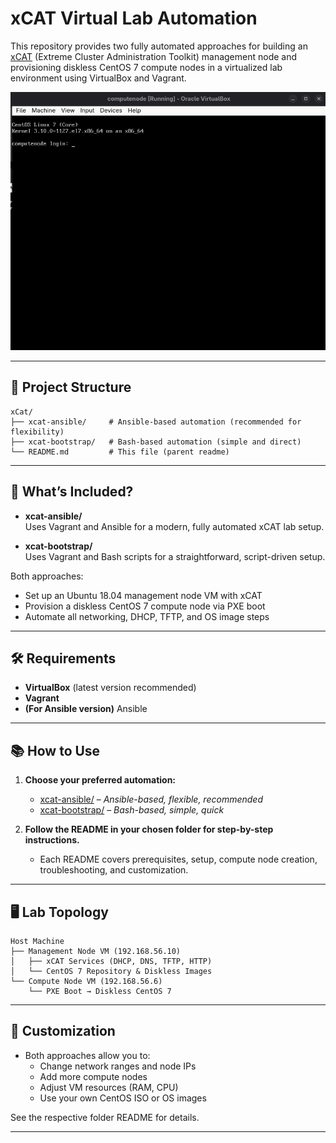 # xCAT Virtual Lab Automation

This repository provides two fully automated approaches for building an [xCAT](https://xcat.org/) (Extreme Cluster Administration Toolkit) management node and provisioning diskless CentOS 7 compute nodes in a virtualized lab environment using VirtualBox and Vagrant.

![xCAT Compute Node in VirtualBox](COMPUTENODEVBox.png)


---


## 📁 Project Structure

```
xCat/
├── xcat-ansible/     # Ansible-based automation (recommended for flexibility)
├── xcat-bootstrap/   # Bash-based automation (simple and direct)
└── README.md         # This file (parent readme)
```

---

## 🚀 What’s Included?

- **xcat-ansible/**  
  Uses Vagrant and Ansible for a modern, fully automated xCAT lab setup.  

- **xcat-bootstrap/**  
  Uses Vagrant and Bash scripts for a straightforward, script-driven setup.  


Both approaches:
- Set up an Ubuntu 18.04 management node VM with xCAT
- Provision a diskless CentOS 7 compute node via PXE boot
- Automate all networking, DHCP, TFTP, and OS image steps

---

## 🛠️ Requirements

- **VirtualBox** (latest version recommended)
- **Vagrant**
- **(For Ansible version)** Ansible

---

## 📚 How to Use

1. **Choose your preferred automation:**
   - [xcat-ansible/](./xcat-ansible/readme.md) – *Ansible-based, flexible, recommended*
   - [xcat-bootstrap/](./xcat-bootstrap/readme.md) – *Bash-based, simple, quick*

2. **Follow the README in your chosen folder for step-by-step instructions.**
   - Each README covers prerequisites, setup, compute node creation, troubleshooting, and customization.

---

## 🖥️ Lab Topology

```
Host Machine
├── Management Node VM (192.168.56.10)
│   ├── xCAT Services (DHCP, DNS, TFTP, HTTP)
│   └── CentOS 7 Repository & Diskless Images
└── Compute Node VM (192.168.56.6)
    └── PXE Boot → Diskless CentOS 7
```

---

## 🔧 Customization

- Both approaches allow you to:
  - Change network ranges and node IPs
  - Add more compute nodes
  - Adjust VM resources (RAM, CPU)
  - Use your own CentOS ISO or OS images

See the respective folder README for details.

---


